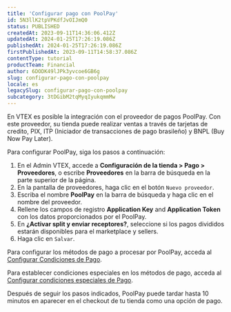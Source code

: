 ```yaml
---
title: 'Configurar pago con PoolPay'
id: 5N3llK2tpVPKdfJvOIJmQ0
status: PUBLISHED
createdAt: 2023-09-11T14:36:06.412Z
updatedAt: 2024-01-25T17:26:19.086Z
publishedAt: 2024-01-25T17:26:19.086Z
firstPublishedAt: 2023-09-11T14:58:37.086Z
contentType: tutorial
productTeam: Financial
author: 6DODK49lJPk3yvcoe6GB6g
slug: configurar-pago-con-poolpay
locale: es
legacySlug: configurar-pago-con-poolpay
subcategory: 3tDGibM2tqMyqIyukqmmMw
---
```


En VTEX es posible la integración con el proveedor de pagos PoolPay. Con este proveedor, su tienda puede realizar ventas a través de tarjetas de credito, PIX, ITP (Iniciador de transacciones de pago brasileño) y BNPL (Buy Now Pay Later).

Para configurar PoolPay, siga los pasos a continuación:

1. En el Admin VTEX, accede a __Configuración de la tienda > Pago > Proveedores__, o escribe __Proveedores__ en la barra de búsqueda en la parte superior de la página.
2. En la pantalla de proveedores, haga clic en el botón `Nuevo proveedor`.
3. Escriba el nombre __PoolPay__ en la barra de búsqueda y haga clic en el nombre del proveedor.
4. Rellene los campos de registro __Application Key__ and __Application Token__ con los datos proporcionados por el PoolPay.
5. En __¿Activar split y enviar receptores?__, seleccione si los pagos divididos estarán disponibles para el marketplace y sellers.
6. Haga clic en `Salvar`.

Para configurar los métodos de pago a procesar por PoolPay, acceda al [Configurar Condiciones de Pago](https://help.vtex.com/es/tutorial/condiciones-de-pago--tutorials_455#).

Para establecer condiciones especiales en los métodos de pago, acceda al [Configurar condiciones especiales de Pago](https://help.vtex.com/es/tutorial/condiciones-especiales--tutorials_456#).

Después de seguir los pasos indicados, PoolPay puede tardar hasta 10 minutos en aparecer en el checkout de tu tienda como una opción de pago.
